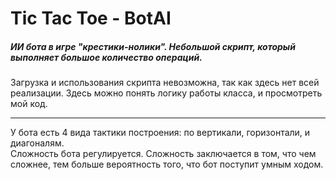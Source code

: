 # Tic Tac Toe - BotAI
##### ИИ бота в игре "крестики-нолики". Небольшой скрипт, который выполняет большое количество операций. <br>
Загрузка и использования скрипта невозможна, так как здесь нет всей реализации. Здесь можно понять логику работы класса, и просмотреть мой код.
***
У бота есть 4 вида тактики построения: по вертикали, горизонтали, и диагоналям. <br>
Сложность бота регулируется. Сложность заключается в том, что чем сложнее, тем больше вероятность того, что бот поступит умным ходом.
